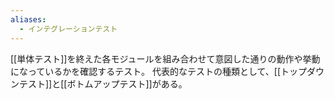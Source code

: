 ```yaml
---
aliases:
  - インテグレーションテスト
---
```

[[単体テスト]]を終えた各モジュールを組み合わせて意図した通りの動作や挙動になっているかを確認するテスト。
代表的なテストの種類として、[[トップダウンテスト]]と[[ボトムアップテスト]]がある。
